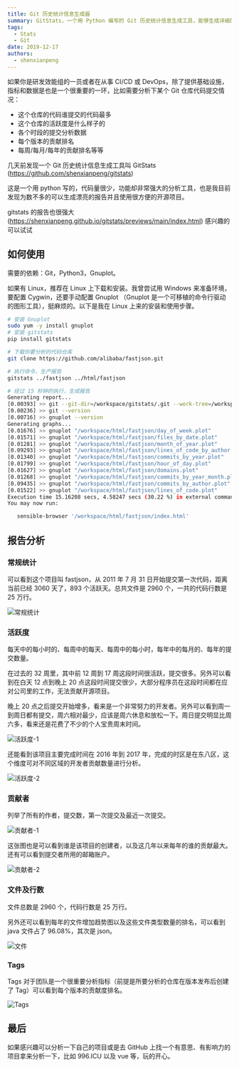 ```yaml
---
title: Git 历史统计信息生成器
summary: GitStats，一个用 Python 编写的 Git 历史统计信息生成工具，能够生成详细的代码提交统计报告，帮助开发者分析项目活跃度和贡献者情况。
tags:
  - Stats
  - Git
date: 2019-12-17
authors:
  - shenxianpeng
---
```


如果你是研发效能组的一员或者在从事 CI/CD 或 DevOps，除了提供基础设施，指标和数据是也是一个很重要的一环，比如需要分析下某个 Git 仓库代码提交情况：

* 这个仓库的代码谁提交的代码最多
* 这个仓库的活跃度是什么样子的
* 各个时段的提交分析数据
* 每个版本的贡献排名
* 每周/每月/每年的贡献排名等等

几天前发现一个 Git 历史统计信息生成工具叫 GitStats (https://github.com/shenxianpeng/gitstats)



这是一个用 python 写的，代码量很少，功能却非常强大的分析工具，也是我目前发现为数不多的可以生成漂亮的报告并且使用很方便的开源项目。

gitstats 的报告也很强大 (https://shenxianpeng.github.io/gitstats/previews/main/index.html) 感兴趣的可以试试

## 如何使用

需要的依赖：Git，Python3，Gnuplot。

如果有 Linux，推荐在 Linux 上下载和安装。我曾尝试用 Windows 来准备环境，要配置 Cygwin，还要手动配置 Gnuplot （Gnuplot 是一个可移植的命令行驱动的图形工具），挺麻烦的。以下是我在 Linux 上来的安装和使用步骤。

```bash
# 安装 Gnuplot
sudo yum -y install gnuplot
# 安装 gitstats
pip install gitstats

# 下载你要分析的代码仓库
git clone https://github.com/alibaba/fastjson.git

# 执行命令，生产报告
gitstats ../fastjson ../html/fastjson

# 经过 15 秒钟的执行，生成报告
Generating report...
[0.00393] >> git --git-dir=/workspace/gitstats/.git --work-tree=/workspace/gitstats rev-parse --short HEAD
[0.00236] >> git --version
[0.00716] >> gnuplot --version
Generating graphs...
[0.01676] >> gnuplot "/workspace/html/fastjson/day_of_week.plot"
[0.01571] >> gnuplot "/workspace/html/fastjson/files_by_date.plot"
[0.01281] >> gnuplot "/workspace/html/fastjson/month_of_year.plot"
[0.09293] >> gnuplot "/workspace/html/fastjson/lines_of_code_by_author.plot"
[0.01340] >> gnuplot "/workspace/html/fastjson/commits_by_year.plot"
[0.01799] >> gnuplot "/workspace/html/fastjson/hour_of_day.plot"
[0.01627] >> gnuplot "/workspace/html/fastjson/domains.plot"
[0.01268] >> gnuplot "/workspace/html/fastjson/commits_by_year_month.plot"
[0.09435] >> gnuplot "/workspace/html/fastjson/commits_by_author.plot"
[0.01522] >> gnuplot "/workspace/html/fastjson/lines_of_code.plot"
Execution time 15.16208 secs, 4.58247 secs (30.22 %) in external commands)
You may now run:

   sensible-browser '/workspace/html/fastjson/index.html'
```

## 报告分析

### 常规统计

可以看到这个项目叫 fastjson，从 2011 年 7 月 31 日开始提交第一次代码，距离当前已经 3060 天了，893 个活跃天。总共文件是 2960 个，一共的代码行数是 25 万行。

![常规统计](git-stats-index.png)

### 活跃度

每天中的每小时的、每周中的每天、每周中的每小时，每年中的每月的、每年的提交数量。

在过去的 32 周里，其中前 12 周到 17 周这段时间很活跃，提交很多。另外可以看到在白天 12 点到晚上 20 点这段时间提交很少，大部分程序员在这段时间都在应对公司里的工作，无法贡献开源项目。

晚上 20 点之后提交开始增多，看来是一个非常努力的开发者。另外可以看到周一到周日都有提交，周六相对最少，应该是周六休息和放松一下。周日提交明显比周六多，看来还是花费了不少的个人宝贵周末时间。

![活跃度-1](git-stats-activity-1.png)

还能看到该项目主要完成时间在 2016 年到 2017 年，完成的时区是在东八区，这个维度可对不同区域的开发者贡献数量进行分析。

![活跃度-2](git-stats-activity-2.png)

### 贡献者

列举了所有的作者，提交数，第一次提交及最近一次提交。

![贡献者-1](git-stats-authors-1.png)

这张图也是可以看到谁是该项目的创建者，以及这几年以来每年的谁的贡献最大。还有可以看到提交者所用的邮箱账户。

![贡献者-2](git-stats-authors-2.png)

### 文件及行数

文件总数是 2960 个，代码行数是 25 万行。

另外还可以看到每年的文件增加趋势图以及这些文件类型数量的排名，可以看到 java 文件占了 96.08%，其次是 json。

![文件](git-stats-files.png)

### Tags

Tags 对于团队是一个很重要分析指标（前提是所要分析的仓库在版本发布后创建了 Tag）可以看到每个版本的贡献度排名。

![Tags](git-stats-tags.png)

## 最后

如果感兴趣可以分析一下自己的项目或是去 GitHub 上找一个有意思、有影响力的项目拿来分析一下，比如 996.ICU 以及 vue 等，玩的开心。
